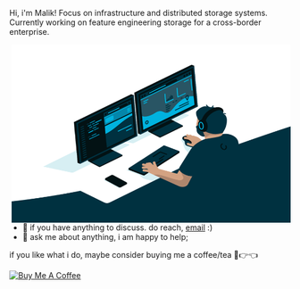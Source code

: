 Hi, i'm Malik! Focus on infrastructure and distributed storage systems. Currently working on feature engineering storage for a cross-border enterprise.


  <img align="right" alt="GIF" src="https://github.com/MalikHou/MalikHou/blob/main/code.gif?raw=true" width="500" height="320" />

- 💼 if you have anything to discuss. do reach, [email](malikhou01@gmail.com) :)
- 💬 ask me about anything, i am happy to help;

if you like what i do, maybe consider buying me a coffee/tea 🥺👉👈

<a href="https://www.buymeacoffee.com/MalikHou" target="_blank"><img src="https://cdn.buymeacoffee.com/buttons/v2/default-red.png" alt="Buy Me A Coffee" width="150" ></a>
